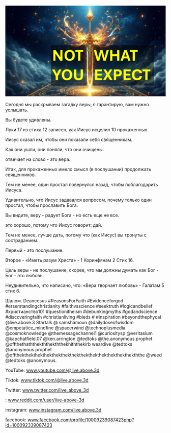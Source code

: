 ![Video cover image](../cover.jpg "cover photo")

Сегодня мы раскрываем загадку веры, я гарантирую, вам нужно услышать.

Вы будете удивлены.

Луки 17 из стиха 12 записен, как Иисус исцелил 10 прокаженных.

Иисус сказал им, чтобы они показали себя священникам.

Как они ушли, они поняли, что они очищены.

отвечает на слово - это вера.

Итак, для прокаженных имело смысл (в послушании) продолжать священников.

Тем не менее, один простал повернулся назад, чтобы поблагодарить Иисуса.

Удивительно, что Иисус задавался вопросом, почему только один простал, чтобы прославить Бога.

Вы видите, веру - радует Бога - но есть еще не все.

это хорошо, потому что Иисус говорит: дай.

Тем не менее, лучше дать, потому что (как Иисус) вы тронуты с состраданием.

Первый - это послушание.

Второе - «Иметь разум Христа» - 1 Коринфянам 2 Стих 16.

Цель веры - не послушание, скорее, что мы должны думать как Бог - Бог - это любовь.

Неудивительно, что написано, что: «Вера творчает любовь» - Галатам 5 стих 6.

Шалом.   Deancesus #ReasonsForFaith #Evidenceforgod #erserstandingchristianity #faithvsscience #seektruth #logicandbelief #христианство101 #questionitheism #debunkingmyths #godandscience #discoveringfaith #christianliving #bleds # #inspiration #beyondthephycal @live.above.3 Startalk @ samshamoun @dailydoseofwisdom @empetatice_mindfine @spacerwind @technoplusmedia @cosmoknowledge @themessagechannel1 @curiositysp @veritasium @kapchatfield.07 @ken.arrington @tedtoks @the.anonymous.prophet @offthethaththekththekththekhiththekirb  weardive @tedtoks @anonymous.prophet @offthekthekthekthekthekthekthekthekthekthekthekthekthekththe @weed @tedtoks @anonymous.


YouTube: www.youtube.com/@live.above.3d

Tiktok: www.tiktok.com/@live.above.3d

Twitter: www.twitter.com/live_above_3d


: www.reddit.com/user/live-above-3d

instagram: www.instagram.com/live.above.3d

facebook: www.facebook.com/profile/10009239087423php?id=100092339087423




